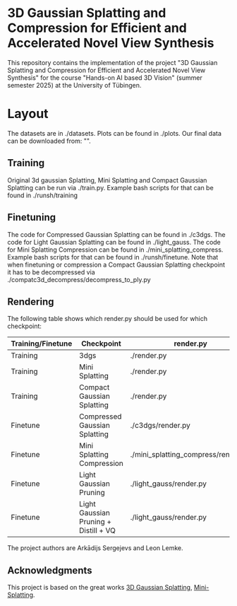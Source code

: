 # 3D Gaussian Splatting and Compression for Efficient and Accelerated Novel View Synthesis

This repository contains the implementation of the project "3D Gaussian Splatting and Compression for
Efficient and Accelerated Novel View Synthesis" for the course "Hands-on AI based 3D Vision" (summer semester 2025) at the University of Tübingen.

# Layout

The datasets are in ./datasets. Plots can be found in ./plots. Our final data can be downloaded from: "".

## Training
Original 3d gaussian Splatting, Mini Splatting and Compact Gaussian Splatting can be run via ./train.py. Example bash scripts for that can be found in ./runsh/training


## Finetuning
The code for Compressed Gaussian Splatting can be found in ./c3dgs. The code for Light Gaussian Splatting can be found in ./light_gauss. The code for Mini Splatting Compression can be found in ./mini_splatting_compress. Example bash scripts for that can be found in ./runsh/finetune.
Note that when finetuning or compression a Compact Gaussian Splatting checkpoint it has to be decompressed via ./compatc3d_decompress/decompress_to_ply.py

## Rendering

The following table shows which render.py should be used for which checkpoint:

Training/Finetune | Checkpoint | render.py | Notes |
| -------- | -------- | ------- | ------- |
| Training | 3dgs | ./render.py |  |
| Training | Mini Splatting | ./render.py |  |
| Training | Compact Gaussian Splatting | ./render.py | Specify --load_quant |
| Finetune | Compressed Gaussian Splatting | ./c3dgs/render.py |  |
| Finetune | Mini Splatting Compression | ./mini_splatting_compress/render.py |  |
| Finetune | Light Gaussian Pruning | ./light_gauss/render.py |  |
| Finetune | Light Gaussian Pruning + Distill + VQ | ./light_gauss/render.py | Specify --load_quant |




The project authors are Arkādijs Sergejevs and Leon Lemke.

## Acknowledgments

This project is based on the great works [3D Gaussian Splatting](https://github.com/graphdeco-inria/gaussian-splatting), [Mini-Splatting](https://github.com/fatPeter/mini-splatting).
